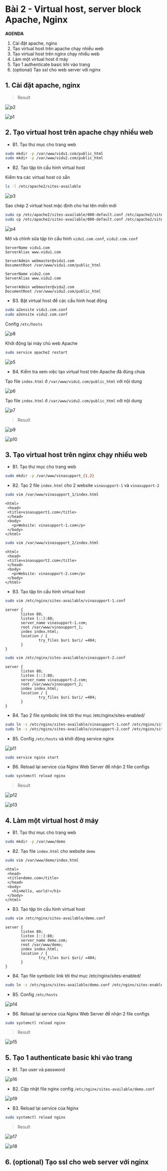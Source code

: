 # Bài 2 - Virtual host, server block Apache, Nginx

**AGENDA**

1. Cài đặt apache, nginx
2. Tạo virtual host trên apache chạy nhiều web
3. Tạo virtual host trên nginx chạy nhiều web
4. Làm một virtual host ở máy
5. Tạo 1 authenticate basic khi vào trang
6. (optional) Tạo ssl cho web server với nginx

## 1. Cài đặt apache, nginx

> Result

![p2](./img2/2.png)

![p1](./img2/1.png)

## 2. Tạo virtual host trên apache chạy nhiều web

- B1. Tạo thư mục cho trang web

```bash
sudo mkdir -p /var/www/vidu1.com/public_html
sudo mkdir -p /var/www/vidu2.com/public_html
```

- B2. Tạo tập tin cấu hình virtual host

Kiểm tra các virtual host có sẵn

```bash
ls -l /etc/apache2/sites-available
```

![p3](./img2/3.png)

Sao chép 2 virtual host mặc định cho hai tên miền mới

```bash
sudo cp /etc/apache2/sites-available/000-default.conf /etc/apache2/sites-available/vidu1.com.conf
sudo cp /etc/apache2/sites-available/000-default.conf /etc/apache2/sites-available/vidu2.com.conf
```

![p4](./img2/4.png)

Mở và chỉnh sửa tập tin cấu hình `vidu1.com.conf`, `vidu2.com.conf`

```
ServerName vidu1.com
ServerAlias www.vidu1.com

ServerAdmin webmaster@vidu1.com
DocumentRoot /var/www/vidu1.com/public_html
```

```
ServerName vidu2.com
ServerAlias www.vidu2.com

ServerAdmin webmaster@vidu2.com
DocumentRoot /var/www/vidu2.com/public_html
```

- B3. Bật virtual host để các cấu hình hoạt động

```bash
sudo a2ensite vidu1.com.conf
sudo a2ensite vidu2.com.conf
```

Config `/etc/hosts`

![p8](./img2/8.png)

Khởi động lại máy chủ web Apache

```bash
sudo service apache2 restart
```

![p5](./img2/5.png)

- B4. Kiểm tra xem việc tạo virtual host trên Apache đã đúng chưa

Tạo file `index.html` ở `/var/www/vidu1.com/public_html` với nội dung

![p6](./img2/6.png)

Tạo file `index.html` ở `/var/www/vidu2.com/public_html` với nội dung

![p7](./img2/7.png)

> Result

![p9](./img2/9.png)

![p10](./img2/10.png)

## 3. Tạo virtual host trên nginx chạy nhiều web

- B1. Tạo thư mục cho trang web

```bash
sudo mkdir -p /var/www/vinasupport_{1,2}
```

- B2. Tạo 2 file `index.html` cho 2 website `vinasupport-1` và `vinasupport-2`

```bash
sudo vim /var/www/vinasupport_1/index.html
```

```
<html>
 <head>
 <title>vinasupport1.com</title>
 </head>
 <body>
   <p>Website: vinasupport-1.com</p>
 </body>
</html>
```

```bash
sudo vim /var/www/vinasupport_2/index.html
```

```
<html>
 <head>
 <title>vinasupport2.com</title>
 </head>
 <body>
   <p>Website: vinasupport-2.com</p>
 </body>
</html>
```

- B3. Tạo tập tin cấu hình virtual host

```bash
sudo vim /etc/nginx/sites-available/vinasupport-1.conf
```

```
server {
       listen 80;
       listen [::]:80;
       server_name vinasupport-1.com;
       root /var/www/vinasupport_1;
       index index.html;
       location / {
               try_files $uri $uri/ =404;
       }
}
```

```bash
sudo vim /etc/nginx/sites-available/vinasupport-2.conf
```

```
server {
       listen 80;
       listen [::]:80;
       server_name vinasupport-2.com;
       root /var/www/vinasupport_2;
       index index.html;
       location / {
               try_files $uri $uri/ =404;
       }
}
```

- B4. Tạo 2 file symbolic link tới thư mục /etc/nginx/sites-enabled/

```bash
sudo ln -s /etc/nginx/sites-available/vinasupport-1.conf /etc/nginx/sites-enabled/vinasupport-1.conf
sudo ln -s /etc/nginx/sites-available/vinasupport-2.conf /etc/nginx/sites-enabled/vinasupport-2.conf
```

- B5. Config `/etc/hosts` và khởi động service nginx

![p11](./img2/11.png)

```bash title='start service nginx'
sudo service nginx start
```

- B6. Reload lại service của Nginx Web Server để nhận 2 file configs

```bash
sudo systemctl reload nginx
```

> Result

![p12](./img2/12.png)

![p13](./img2/13.png)

## 4. Làm một virtual host ở máy

- B1. Tạo thư mục cho trang web

```bash
sudo mkdir -p /var/www/demo
```

- B2. Tạo file `index.html` cho website `demo`

```bash
sudo vim /var/www/demo/index.html
```

```
<html>
 <head>
 <title>demo.com</title>
 </head>
 <body>
   <h1>Hello, world!</h1>
 </body>
</html>
```

- B3. Tạo tập tin cấu hình virtual host

```bash
sudo vim /etc/nginx/sites-available/demo.conf
```

```
server {
       listen 80;
       listen [::]:80;
       server_name demo.com;
       root /var/www/demo;
       index index.html;
       location / {
               try_files $uri $uri/ =404;
       }
}
```

- B4. Tạo file symbolic link tới thư mục /etc/nginx/sites-enabled/

```bash
sudo ln -s /etc/nginx/sites-available/demo.conf /etc/nginx/sites-enabled/demo.conf
```

- B5. Config `/etc/hosts`

![p14](./img2/14.png)

- B6. Reload lại service của Nginx Web Server để nhận 2 file configs

```bash
sudo systemctl reload nginx
```

> Result

![p15](./img2/15.png)

## 5. Tạo 1 authenticate basic khi vào trang

- B1. Tạo user và password

![p16](./img2/16.png)

- B2. Cập nhật file nginx config `/etc/nginx/sites-available/demo.conf`

![p19](./img2/19.png)

- B3. Reload lại service của Nginx

```bash
sudo systemctl reload nginx
```

> Result

![p17](./img2/17.png)

![p18](./img2/18.png)

## 6. (optional) Tạo ssl cho web server với nginx
